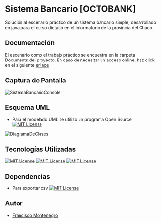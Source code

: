 
# Sistema Bancario [OCTOBANK]

Solución al escenario práctico de un sistema bancario simple, desarrollado en java para el curso dictado en el informatorio de la provincia del Chaco.


## Documentación

El escenario como el trabajo práctico se encuentra en la carpeta Documents del proyecto.
En caso de necesitar un acceso online, haz click en el siguiente [enlace]([https://docs.google.com/document/d/1gnRVAqdGBkROI9IZltRqSf8CuFhjREHMbZLXcYoyseg/edit](https://docs.google.com/document/d/1gnRVAqdGBkROI9IZltRqSf8CuFhjREHMbZLXcYoyseg/edit?usp=sharing))


## Captura de Pantalla
![SistemaBancarioConsole](https://github.com/fmontenegro0510/informatorio_java_TPI/assets/8129084/72618abc-b86b-4a53-a1ac-fad8d32f867b)


## Esquema UML

- Para el modelado UML se utilizo un programa Open Source [![MIT License](https://img.shields.io/badge/Plan%20UML-green)](https://plantuml.com/es/)

![DiagramaDeClases](https://github.com/fmontenegro0510/informatorio_java_TPI/assets/8129084/c2e97cd4-7b2d-460d-b8d5-cc9c336a20f2)


## Tecnologías Utilizadas

[![MIT License](https://img.shields.io/badge/IntelliJ-IDEA-blue)](https://www.jetbrains.com/es-es/idea/) [![MIT License](https://img.shields.io/badge/GitHub-171515)](https://github.com/) [![MIT License](https://img.shields.io/badge/Apache%20Maven-E4682A)](https://maven.apache.org/)


## Dependencias

- Para exportar csv [![MIT License](https://img.shields.io/badge/Open%20CSV-gray)](https://mvnrepository.com/artifact/com.opencsv/opencsv)


## Autor

- [Francisco Montenegro](https://www.github.com/fmontenegro0510)
